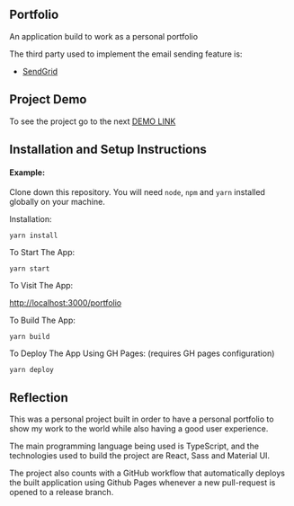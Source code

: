 ## Portfolio

An application build to work as a personal portfolio

The third party used to implement the email sending feature is:

- [SendGrid](https://sendgrid.com/)

## Project Demo

To see the project go to the next [DEMO LINK](https://eng-francisco-hernandez.github.io/portfolio/)

## Installation and Setup Instructions

#### Example:

Clone down this repository. You will need `node`, `npm` and `yarn` installed globally on your machine.

Installation:

`yarn install`

To Start The App:

`yarn start`

To Visit The App:

[http://localhost:3000/portfolio](http://localhost:3000/portfolio)

To Build The App:

`yarn build`

To Deploy The App Using GH Pages: (requires GH pages configuration)

`yarn deploy`

## Reflection

This was a personal project built in order to have a personal portfolio to show my work to the world while also having a good user experience.

The main programming language being used is TypeScript, and the technologies used to build the project are React, Sass and Material UI.

The project also counts with a GitHub workflow that automatically deploys the built application using Github Pages whenever a new pull-request is opened to a release branch.
